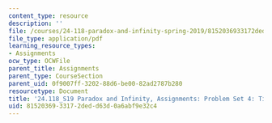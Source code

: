 ```yaml
---
content_type: resource
description: ''
file: /courses/24-118-paradox-and-infinity-spring-2019/8152036933172dedd63d0a6abf9e32c4_MIT24_118S19_ProblemSet4.pdf
file_type: application/pdf
learning_resource_types:
- Assignments
ocw_type: OCWFile
parent_title: Assignments
parent_type: CourseSection
parent_uid: 0f9007ff-3202-88d6-be00-82ad2787b280
resourcetype: Document
title: '24.118_S19 Paradox and Infinity, Assignments: Problem Set 4: Time Travel'
uid: 81520369-3317-2ded-d63d-0a6abf9e32c4
---
```

